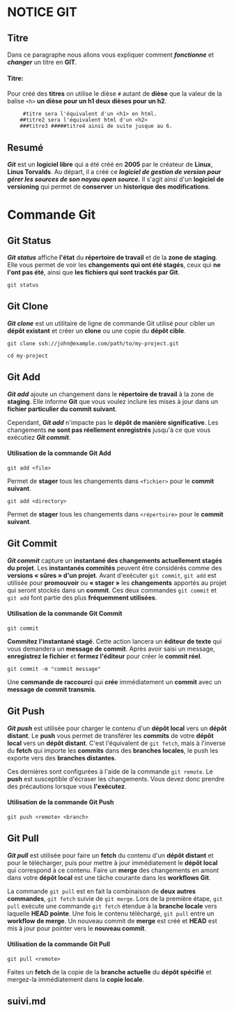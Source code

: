 # NOTICE GIT

##  Titre
Dans ce paragraphe nous allons vous expliquer comment __*fonctionne*__ et __*changer*__ un titre en **GIT**.

#### Titre:

Pour créé des **titres** on utilise le dièse `#` autant de **dièse** que la valeur de la balise  `<h>` **un dièse pour un h1 deux dièses pour un h2**. 
 		
 		
 		 #titre sera l'équivalent d'un <h1> en html.
  		##titre2 sera l'équivalent html d'un <h2>
  		###titre3 #####titre4 ainsi de suite jusque au 6.

## Resumé
***Git*** est un **logiciel libre** qui a été créé en **2005** par le créateur de **Linux**, **Linus Torvalds**. Au départ, il a créé ce <em><strong>logiciel de gestion de version pour gérer les sources de son noyau open source.</em></strong> Il s'agit ainsi d'un **logiciel de versioning** qui permet de **conserver** un **historique des modifications**.
# Commande Git
##  Git Status
***Git status*** affiche **l'état** du **répertoire de travail** et de la **zone de staging**. Elle vous permet de voir les **changements qui ont été stagés**, ceux qui **ne l'ont pas été**, ainsi que **les fichiers qui sont trackés par Git**. 

`git status`

##  Git Clone
__*Git clone*__ est un utilitaire de ligne de commande Git utilisé pour cibler un **dépôt existant** et créer un **clone** ou une copie du **dépôt cible**.


   `git clone ssh://john@example.com/path/to/my-project.git`
   
   `cd my-project`
   
   
##  Git Add
***Git add*** ajoute un changement dans le **répertoire de travail** à la zone de **staging**. Elle informe **Git** que vous voulez inclure les mises à jour dans un **fichier particulier du commit suivant**. 

Cependant, ***Git add*** n'impacte pas le **dépôt de manière significative**. Les changements **ne sont pas réellement enregistrés** jusqu'à ce que vous exécutiez ***Git commit***.

#### Utilisation de la commande Git Add
`git add <file>`

Permet de **stager** tous les changements dans `<fichier>` pour le **commit suivant**.

`git add <directory>`

Permet de **stager** tous les changements dans `<répertoire>` pour le **commit suivant**.

##  Git Commit
***Git commit*** capture un **instantané des changements actuellement stagés du projet**. Les **instantanés commités** peuvent être considérés comme des **versions « sûres » d'un projet**. Avant d'exécuter `git commit`, `git add` est utilisée pour **promouvoir** ou **« stager »** les **changements** apportés au projet qui seront stockés dans un **commit**. Ces deux commandes `git commit` et `git add` font partie des plus **fréquemment utilisées**.

#### Utilisation de la commande Git Commit
`git commit` 

**Commitez l'instantané stagé**. Cette action lancera un **éditeur de texte** qui vous demandera un **message de commit**. Après avoir saisi un message, **enregistrez le fichier** et **fermez l'éditeur** pour créer le **commit réel**.

`git commit -m "commit message"`

Une **commande de raccourci** qui **crée** immédiatement un **commit** avec un **message de commit transmis**. 
##  Git Push
__*Git push*__ est utilisée pour charger le contenu d'un __dépôt local__ vers un __dépôt distant__. Le __push__ vous permet de transférer les __commits__ de votre __dépôt local__ vers un __dépôt distant__. C'est l'équivalent de `git fetch`, mais à l'inverse du __fetch__ qui importe les __commits__ dans des __branches locales__, le push les exporte vers des __branches distantes__. 

Ces dernières sont configurées à l'aide de la commande `git remote`. Le __push__ est susceptible d'écraser les changements. Vous devez donc prendre des précautions lorsque vous **l'exécutez**. 

#### Utilisation de la commande Git Push
`git push <remote> <branch>`

##  Git Pull
***Git pull*** est utilisée pour faire un **fetch** du contenu d'un **dépôt distant** et pour le télécharger, puis pour mettre à jour immédiatement le **dépôt local** qui correspond à ce contenu. Faire un **merge** des changements en amont dans votre **dépôt local** est une tâche courante dans les **workflows Git**. 

La commande `git pull` est en fait la combinaison de **deux autres commandes**, `git fetch` suivie de `git merge`. Lors de la première étape, `git pull` exécute une commande `git fetch` étendue à la **branche locale** vers laquelle **HEAD pointe**. Une fois le contenu téléchargé, `git pull` entre un **workflow de merge**. Un nouveau commit de **merge** est créé et **HEAD** est mis à jour pour pointer vers le **nouveau commit**.

#### Utilisation de la commande Git Pull
`git pull <remote>`

Faites un **fetch** de la copie de la **branche actuelle** du **dépôt spécifié** et mergez-la immédiatement dans la **copie locale**.

##  suivi.md

